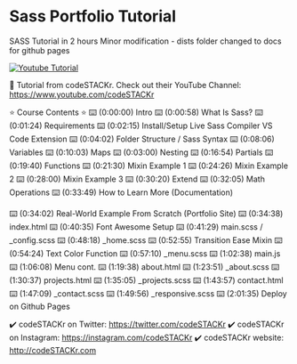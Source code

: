 # Sass Portfolio Tutorial
SASS Tutorial in 2 hours
Minor modification - dists folder changed to docs for github pages

[![Youtube Tutorial](https://img.youtube.com/vi/_a5j7KoflTs/0.jpg)](https://www.youtube.com/watch?v=_a5j7KoflTs)


🎥 Tutorial from codeSTACKr. Check out their YouTube Channel: https://www.youtube.com/codeSTACKr

⭐️ Course Contents ⭐️
⌨️ (0:00:00) Intro
⌨️ (0:00:58) What Is Sass?
⌨️ (0:01:24) Requirements
⌨️ (0:02:15) Install/Setup Live Sass Compiler VS Code Extension
⌨️ (0:04:02) Folder Structure / Sass Syntax
⌨️ (0:08:06) Variables
⌨️ (0:10:03) Maps
⌨️ (0:03:00) Nesting
⌨️ (0:16:54) Partials
⌨️ (0:19:40) Functions
⌨️ (0:21:30) Mixin Example 1
⌨️ (0:24:26) Mixin Example 2
⌨️ (0:28:00) Mixin Example 3
⌨️ (0:30:20) Extend
⌨️ (0:32:05) Math Operations
⌨️ (0:33:49) How to Learn More (Documentation)

⌨️ (0:34:02) Real-World Example From Scratch (Portfolio Site)
⌨️ (0:34:38) index.html
⌨️ (0:40:35) Font Awesome Setup
⌨️ (0:41:29) main.scss / _config.scss
⌨️ (0:48:18) _home.scss
⌨️ (0:52:55) Transition Ease Mixin
⌨️ (0:54:24) Text Color Function
⌨️ (0:57:10) _menu.scss
⌨️ (1:02:38) main.js
⌨️ (1:06:08) Menu cont.
⌨️ (1:19:38) about.html
⌨️ (1:23:51) _about.scss
⌨️ (1:30:37) projects.html
⌨️ (1:35:05) _projects.scss
⌨️ (1:43:57) contact.html
⌨️ (1:47:09) _contact.scss
⌨️ (1:49:56) _responsive.scss
⌨️ (2:01:35) Deploy on Github Pages

✔️ codeSTACKr on Twitter: https://twitter.com/codeSTACKr
✔️ codeSTACKr on Instagram: https://instagram.com/codeSTACKr
✔️ codeSTACKr website: http://codeSTACKr.com
